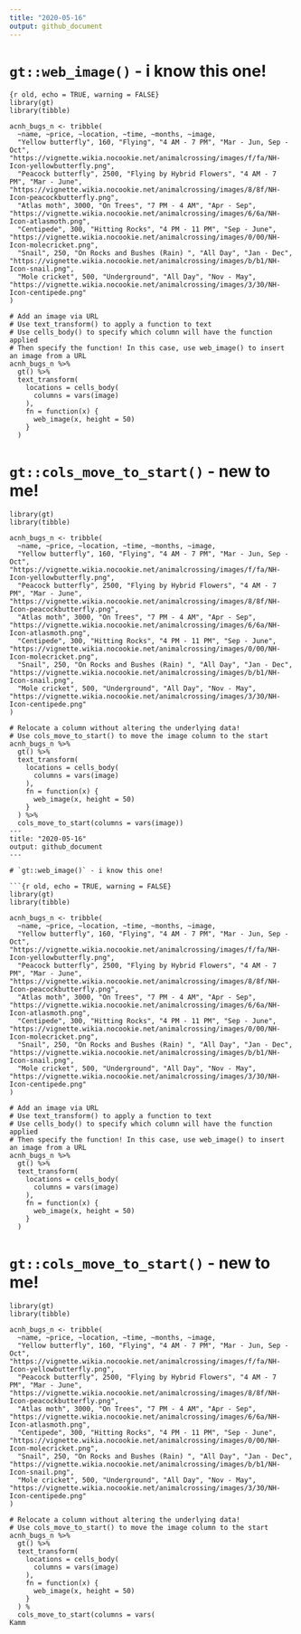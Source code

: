 ```yaml
---
title: "2020-05-16"
output: github_document
---
```


# `gt::web_image()` - i know this one!

```
{r old, echo = TRUE, warning = FALSE}
library(gt)
library(tibble)

acnh_bugs_n <- tribble(
  ~name, ~price, ~location, ~time, ~months, ~image,
  "Yellow butterfly", 160, "Flying", "4 AM - 7 PM", "Mar - Jun, Sep - Oct", "https://vignette.wikia.nocookie.net/animalcrossing/images/f/fa/NH-Icon-yellowbutterfly.png",
  "Peacock butterfly", 2500, "Flying by Hybrid Flowers", "4 AM - 7 PM", "Mar - June", "https://vignette.wikia.nocookie.net/animalcrossing/images/8/8f/NH-Icon-peacockbutterfly.png",
  "Atlas moth", 3000, "On Trees", "7 PM - 4 AM", "Apr - Sep", "https://vignette.wikia.nocookie.net/animalcrossing/images/6/6a/NH-Icon-atlasmoth.png",
  "Centipede", 300, "Hitting Rocks", "4 PM - 11 PM", "Sep - June", "https://vignette.wikia.nocookie.net/animalcrossing/images/0/00/NH-Icon-molecricket.png",
  "Snail", 250, "On Rocks and Bushes (Rain)	", "All Day", "Jan - Dec", "https://vignette.wikia.nocookie.net/animalcrossing/images/b/b1/NH-Icon-snail.png",
  "Mole cricket", 500, "Underground", "All Day", "Nov - May", "https://vignette.wikia.nocookie.net/animalcrossing/images/3/30/NH-Icon-centipede.png"
)

# Add an image via URL
# Use text_transform() to apply a function to text
# Use cells_body() to specify which column will have the function applied
# Then specify the function! In this case, use web_image() to insert an image from a URL
acnh_bugs_n %>%
  gt() %>%
  text_transform(
    locations = cells_body(
      columns = vars(image)
    ),
    fn = function(x) {
      web_image(x, height = 50)
    }
  )
```

# `gt::cols_move_to_start()` - new to me!

```{r new, echo = TRUE}
library(gt)
library(tibble)

acnh_bugs_n <- tribble(
  ~name, ~price, ~location, ~time, ~months, ~image,
  "Yellow butterfly", 160, "Flying", "4 AM - 7 PM", "Mar - Jun, Sep - Oct", "https://vignette.wikia.nocookie.net/animalcrossing/images/f/fa/NH-Icon-yellowbutterfly.png",
  "Peacock butterfly", 2500, "Flying by Hybrid Flowers", "4 AM - 7 PM", "Mar - June", "https://vignette.wikia.nocookie.net/animalcrossing/images/8/8f/NH-Icon-peacockbutterfly.png",
  "Atlas moth", 3000, "On Trees", "7 PM - 4 AM", "Apr - Sep", "https://vignette.wikia.nocookie.net/animalcrossing/images/6/6a/NH-Icon-atlasmoth.png",
  "Centipede", 300, "Hitting Rocks", "4 PM - 11 PM", "Sep - June", "https://vignette.wikia.nocookie.net/animalcrossing/images/0/00/NH-Icon-molecricket.png",
  "Snail", 250, "On Rocks and Bushes (Rain)	", "All Day", "Jan - Dec", "https://vignette.wikia.nocookie.net/animalcrossing/images/b/b1/NH-Icon-snail.png",
  "Mole cricket", 500, "Underground", "All Day", "Nov - May", "https://vignette.wikia.nocookie.net/animalcrossing/images/3/30/NH-Icon-centipede.png"
)

# Relocate a column without altering the underlying data!
# Use cols_move_to_start() to move the image column to the start
acnh_bugs_n %>%
  gt() %>%
  text_transform(
    locations = cells_body(
      columns = vars(image)
    ),
    fn = function(x) {
      web_image(x, height = 50)
    }
  ) %>%
  cols_move_to_start(columns = vars(image))
---
title: "2020-05-16"
output: github_document
---

# `gt::web_image()` - i know this one!

```{r old, echo = TRUE, warning = FALSE}
library(gt)
library(tibble)

acnh_bugs_n <- tribble(
  ~name, ~price, ~location, ~time, ~months, ~image,
  "Yellow butterfly", 160, "Flying", "4 AM - 7 PM", "Mar - Jun, Sep - Oct", "https://vignette.wikia.nocookie.net/animalcrossing/images/f/fa/NH-Icon-yellowbutterfly.png",
  "Peacock butterfly", 2500, "Flying by Hybrid Flowers", "4 AM - 7 PM", "Mar - June", "https://vignette.wikia.nocookie.net/animalcrossing/images/8/8f/NH-Icon-peacockbutterfly.png",
  "Atlas moth", 3000, "On Trees", "7 PM - 4 AM", "Apr - Sep", "https://vignette.wikia.nocookie.net/animalcrossing/images/6/6a/NH-Icon-atlasmoth.png",
  "Centipede", 300, "Hitting Rocks", "4 PM - 11 PM", "Sep - June", "https://vignette.wikia.nocookie.net/animalcrossing/images/0/00/NH-Icon-molecricket.png",
  "Snail", 250, "On Rocks and Bushes (Rain)	", "All Day", "Jan - Dec", "https://vignette.wikia.nocookie.net/animalcrossing/images/b/b1/NH-Icon-snail.png",
  "Mole cricket", 500, "Underground", "All Day", "Nov - May", "https://vignette.wikia.nocookie.net/animalcrossing/images/3/30/NH-Icon-centipede.png"
)

# Add an image via URL
# Use text_transform() to apply a function to text
# Use cells_body() to specify which column will have the function applied
# Then specify the function! In this case, use web_image() to insert an image from a URL
acnh_bugs_n %>%
  gt() %>%
  text_transform(
    locations = cells_body(
      columns = vars(image)
    ),
    fn = function(x) {
      web_image(x, height = 50)
    }
  )
```

# `gt::cols_move_to_start()` - new to me!

```{r new, echo = TRUE}
library(gt)
library(tibble)

acnh_bugs_n <- tribble(
  ~name, ~price, ~location, ~time, ~months, ~image,
  "Yellow butterfly", 160, "Flying", "4 AM - 7 PM", "Mar - Jun, Sep - Oct", "https://vignette.wikia.nocookie.net/animalcrossing/images/f/fa/NH-Icon-yellowbutterfly.png",
  "Peacock butterfly", 2500, "Flying by Hybrid Flowers", "4 AM - 7 PM", "Mar - June", "https://vignette.wikia.nocookie.net/animalcrossing/images/8/8f/NH-Icon-peacockbutterfly.png",
  "Atlas moth", 3000, "On Trees", "7 PM - 4 AM", "Apr - Sep", "https://vignette.wikia.nocookie.net/animalcrossing/images/6/6a/NH-Icon-atlasmoth.png",
  "Centipede", 300, "Hitting Rocks", "4 PM - 11 PM", "Sep - June", "https://vignette.wikia.nocookie.net/animalcrossing/images/0/00/NH-Icon-molecricket.png",
  "Snail", 250, "On Rocks and Bushes (Rain)	", "All Day", "Jan - Dec", "https://vignette.wikia.nocookie.net/animalcrossing/images/b/b1/NH-Icon-snail.png",
  "Mole cricket", 500, "Underground", "All Day", "Nov - May", "https://vignette.wikia.nocookie.net/animalcrossing/images/3/30/NH-Icon-centipede.png"
)

# Relocate a column without altering the underlying data!
# Use cols_move_to_start() to move the image column to the start
acnh_bugs_n %>%
  gt() %>%
  text_transform(
    locations = cells_body(
      columns = vars(image)
    ),
    fn = function(x) {
      web_image(x, height = 50)
    }
  ) %
  cols_move_to_start(columns = vars(
Kamm
